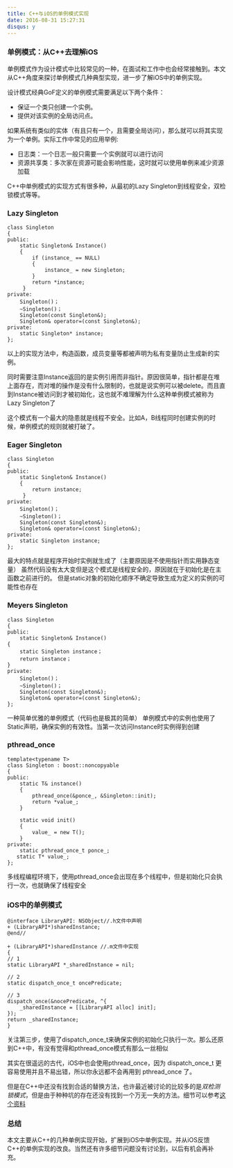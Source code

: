 ```yaml
---
title: C++与iOS的单例模式实现
date: 2016-08-31 15:27:31
disqus: y
--- 
```


### 单例模式：从C++去理解iOS
单例模式作为设计模式中比较常见的一种，在面试和工作中也会经常接触到。本文从C++角度来探讨单例模式几种典型实现，进一步了解iOS中的单例实现。

设计模式经典GoF定义的单例模式需要满足以下两个条件：  

* 保证一个类只创建一个实例。
* 提供对该实例的全局访问点。  

如果系统有类似的实体（有且只有一个，且需要全局访问），那么就可以将其实现为一个单例。实际工作中常见的应用举例:
* 日志类：一个日志一般只需要一个实例就可以进行访问
* 资源共享类：多次家在资源可能会影响性能，这时就可以使用单例来减少资源加载 

C++中单例模式的实现方式有很多种，从最初的Lazy Singleton到线程安全，双检锁模式等等。

### Lazy Singleton
	class Singleton  
	{
    public:
        static Singleton& Instance()
        {
            if (instance_ == NULL)
            {
                instance_ = new Singleton;
            }
            return *instance;
         }
    private:
        Singleton()；
        ~Singleton()；
        Singleton(const Singleton&);
        Singleton& operator=(const Singleton&);
    private:
        static Singleton* instance;
	};

以上的实现方法中，构造函数，成员变量等都被声明为私有变量防止生成新的实例。  

同时需要注意Instance返回的是实例引用而非指针。原因很简单，指针都是在堆上面存在，而对堆的操作是没有什么限制的，也就是说实例可以被delete。而且直到Instance被访问到才被初始化，这也就不难理解为什么这种单例模式被称为Lazy Singleton了  

这个模式有一个最大的隐患就是线程不安全。比如A，B线程同时创建实例的时候，单例模式的规则就被打破了。


### Eager Singleton
	class Singleton  
	{
    public:
        static Singleton& Instance()
        {
            return instance;
         }
    private:
        Singleton()；
        ~Singleton()；
        Singleton(const Singleton&);
        Singleton& operator=(const Singleton&);
    private:
        static Singleton instance;
	};
	
最大的特点就是程序开始时实例就生成了（主要原因是不使用指针而实用静态变量）
虽然代码没有太大变但是这个模式是线程安全的，原因就在于初始化是在主函数之前进行的。
但是static对象的初始化顺序不确定导致生成为定义的实例的可能性也存在

### Meyers Singleton
	class Singleton  
	{
    public:
        static Singleton& Instance()
    {
        static Singleton instance；
        return instance；
    }
    private:
        Singleton()；
        ~Singleton()；
        Singleton(const Singleton&);
        Singleton& operator=(const Singleton&);
	};
	
一种简单优雅的单例模式（代码也是极其的简单）
单例模式中的实例也使用了Static声明，确保实例的有效性。当第一次访问Instance时实例得到创建

### pthread_once

	template<typename T>  
	class Singleton : boost::noncopyable  
	{
    public:
        static T& instance()
        {
            pthread_once(&ponce_, &Singleton::init);
            return *value_;
        }

        static void init()
        {
            value_ = new T();
        }
    private:
        static pthread_once_t ponce_;
       static T* value_;
	};
	
多线程编程环境下，使用pthread_once会出现在多个线程中，但是初始化只会执行一次，也就确保了线程安全

### iOS中的单例模式

	@interface LibraryAPI: NSObject//.h文件中声明
	+ (LibraryAPI*)sharedInstance;
	@end//
	
	+ (LibraryAPI*)sharedInstance //.m文件中实现
	{
    // 1
    static LibraryAPI *_sharedInstance = nil;

    // 2 
    static dispatch_once_t oncePredicate; 

    // 3
    dispatch_once(&nocePredicate, ^{
        _sharedInstance = [[LibraryAPI alloc] init];
    });
    return _sharedInstance;
	}
	
关注第三步，使用了dispatch_once_t来确保实例的初始化只执行一次。那么还原到C++中，有没有觉得和pthread_once模式有那么一丝相似

其实在很遥远的古代，iOS中也会使用pthread_once，因为 dispatch_once_t 更容易使用并且不易出错，所以你永远都不会再用到 pthread_once 了。

但是在C++中还没有找到合适的替换方法，也许最近被讨论的比较多的是*双检测锁模式*，但是由于种种坑的存在还没有找到一个万无一失的方法。细节可以参考[这个资料](http://preshing.com/20130930/double-checked-locking-is-fixed-in-cpp11/)  

### 总结
本文主要从C++的几种单例实现开始，扩展到iOS中单例实现。并从iOS反馈C++的单例实现的改良。当然还有许多细节问题没有讨论到，以后有机会再补充。




		
		
		
		
